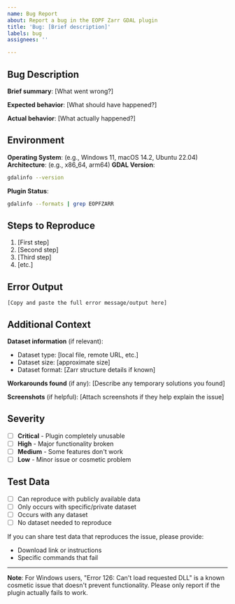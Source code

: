 ```yaml
---
name: Bug Report
about: Report a bug in the EOPF Zarr GDAL plugin
title: 'Bug: [Brief description]'
labels: bug
assignees: ''

---
```


## Bug Description
**Brief summary**: 
[What went wrong?]

**Expected behavior**: 
[What should have happened?]

**Actual behavior**: 
[What actually happened?]

## Environment
**Operating System**: (e.g., Windows 11, macOS 14.2, Ubuntu 22.04)
**Architecture**: (e.g., x86_64, arm64)
**GDAL Version**: 
```bash
gdalinfo --version
```

**Plugin Status**:
```bash
gdalinfo --formats | grep EOPFZARR
```

## Steps to Reproduce
1. [First step]
2. [Second step]
3. [Third step]
4. [etc.]

## Error Output
```
[Copy and paste the full error message/output here]
```

## Additional Context
**Dataset information** (if relevant):
- Dataset type: [local file, remote URL, etc.]
- Dataset size: [approximate size]
- Dataset format: [Zarr structure details if known]

**Workarounds found** (if any):
[Describe any temporary solutions you found]

**Screenshots** (if helpful):
[Attach screenshots if they help explain the issue]

## Severity
- [ ] **Critical** - Plugin completely unusable
- [ ] **High** - Major functionality broken
- [ ] **Medium** - Some features don't work
- [ ] **Low** - Minor issue or cosmetic problem

## Test Data
- [ ] Can reproduce with publicly available data
- [ ] Only occurs with specific/private dataset
- [ ] Occurs with any dataset
- [ ] No dataset needed to reproduce

If you can share test data that reproduces the issue, please provide:
- Download link or instructions
- Specific commands that fail

---

**Note**: For Windows users, "Error 126: Can't load requested DLL" is a known cosmetic issue that doesn't prevent functionality. Please only report if the plugin actually fails to work.
